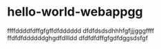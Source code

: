 # hello-world-webappgg
ffffddddfdffgfgffdfdddddd
dfdfdsdsdhhhfgfjjjgggffff
ffdfdfddddddghgdfdllldd
dfdfdfdffgfgdfdggsdsfgf

